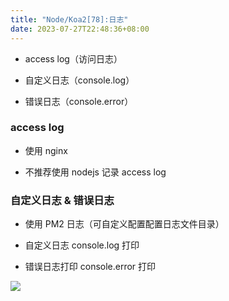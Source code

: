 ```yaml
---
title: "Node/Koa2[78]:日志"
date: 2023-07-27T22:48:36+08:00
---
```


- access log（访问日志）

- 自定义日志（console.log）

- 错误日志（console.error）

### access log

- 使用 nginx

- 不推荐使用 nodejs 记录 access log

### 自定义日志 & 错误日志

- 使用 PM2 日志（可自定义配置配置日志文件目录）

- 自定义日志 console.log 打印

- 错误日志打印 console.error 打印

<img src="/imgs/30/41.png" />
